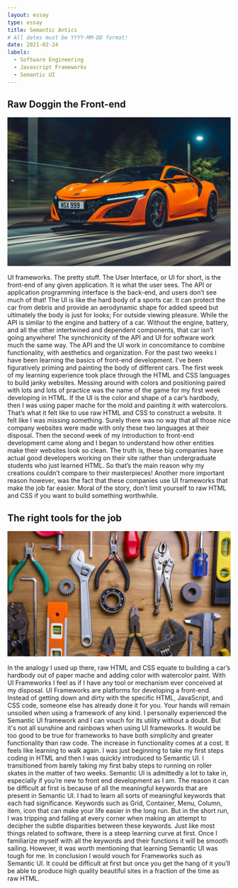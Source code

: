 ```yaml
---
layout: essay
type: essay
title: Semantic Antics
# All dates must be YYYY-MM-DD format!
date: 2021-02-24
labels:
  - Software Engineering
  - Javascript Frameworks
  - Semantic UI
---
```



## Raw Doggin the Front-end

<img class="ui medium right floated image" src="/images/sportcar.jpg">

UI frameworks. The pretty stuff. The User Interface, or UI for short, is the front-end of any given application. It is what the user sees. The API or application programming interface is the back-end, and users don’t see much of that! The UI is like the hard body of a sports car. It can protect the car from debris and provide an aerodynamic shape for added speed but ultimately the body is just for looks; For outside viewing pleasure. While the API is similar to the engine and battery of a car. Without the engine, battery, and all the other intertwined and dependent components, that car isn’t going anywhere! The synchronicity of the API and UI for software work much the same way. The API and the UI work in concomitance to combine functionality, with aesthetics and organization. For the past two weeks I have been learning the basics of front-end development. I’ve been figuratively priming and painting the body of different cars. The first week of my learning experience took place through the HTML and CSS languages to build janky websites. Messing around with colors and positioning paired with lots and lots of practice was the name of the game for my first week developing in HTML. If the UI is the color and shape of a car’s hardbody, then I was using paper mache for the mold and painting it with watercolors.  That’s what it felt like to use raw HTML and CSS to construct a website. It felt like I was missing something. Surely there was no way that all those nice company websites were made with only these two languages at their disposal. Then the second week of my introduction to front-end development came along and I began to understand how other entities make their websites look so clean. The truth is, these big companies have actual good developers working on their site rather than undergraduate students who just learned HTML. So that’s the main reason why my creations couldn’t compare to their masterpieces! Another more important reason however, was the fact that these companies use UI frameworks that make the job far easier. Moral of the story, don’t limit yourself to raw HTML and CSS if you want to build something worthwhile. 


## The right tools for the job

<img class="ui medium left floated image" src="/images/tools.jpg">

In the analogy I used up there, raw HTML and CSS equate to building a car’s hardbody out of paper mache and adding color with watercolor paint. With UI Frameworks I feel as if I have any tool or mechanism ever conceived at my disposal. UI Frameworks are platforms for developing a front-end. Instead of getting down and dirty with the specific HTML, JavaScript, and CSS code, someone else has already done it for you. Your hands will remain unsoiled when using a framework of any kind. I personally experienced the Semantic UI framework and I can vouch for its utility without a doubt. But it's not all sunshine and rainbows when using UI frameworks.  It would be too good to be true for frameworks to have both simplicity and greater functionality than raw code. The increase in functionality comes at a cost. It feels like learning to walk again. I was just beginning to take my first steps coding in HTML and then I was quickly introduced to Semantic UI. I transitioned from barely taking my first baby steps to running on roller skates in the matter of two weeks. Semantic UI is admittedly a lot to take in, especially if you’re new to front end development as I am. The reason it can be difficult at first is because of all the meaningful keywords that are present in Semantic UI. I had to learn all sorts of meaningful keywords that each had significance. Keywords such as Grid, Container, Menu, Column, item, icon that can make your life easier in the long run. But in the short run, I was tripping and falling at every corner when making an attempt to decipher the subtle disparities between these keywords. Just like most things related to software, there is a steep learning curve at first. Once I familiarize myself with all the keywords and their functions it will be smooth sailing. However, it was worth mentioning that learning Semantic UI was tough for me. In conclusion I would vouch for Frameworks such as Semantic UI. It could be difficult at first but once you get the hang of it you’ll be able to produce high quality beautiful sites in a fraction of the time as raw HTML.









